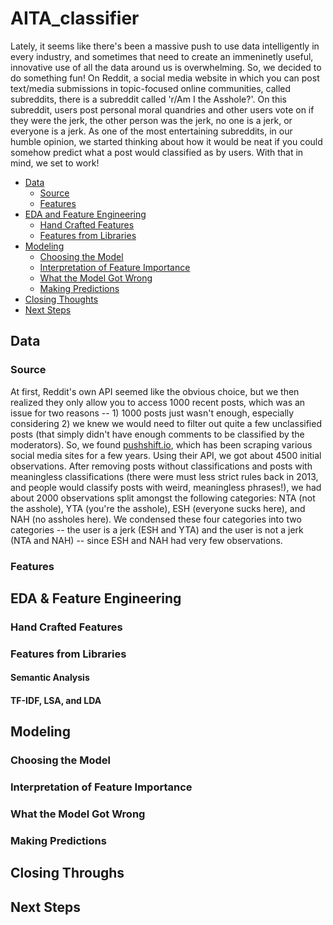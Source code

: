 # AITA_classifier

Lately, it seems like there's been a massive push to use data intelligently in every industry, and sometimes that need to create an immeninetly useful, innovative use of all the data around us is overwhelming. So, we decided to do something fun! On Reddit, a social media website in which you can post text/media submissions in topic-focused online communities, called subreddits, there is a subreddit called 'r/Am I the Asshole?'. On this subreddit, users post personal moral quandries and other users vote on if they were the jerk, the other person was the jerk, no one is a jerk, or everyone is a jerk. As one of the most entertaining subreddits, in our humble opinion, we started thinking about how it would be neat if you could somehow predict what a post would classified as by users. With that in mind, we set to work! 

* [Data](#data)
  * [Source](#source)
  * [Features](#features)
* [EDA and Feature Engineering](#eda)
  * [Hand Crafted Features](#byhand)
  * [Features from Libraries](#fromlibraries)
* [Modeling](#modeling)
  * [Choosing the Model](#choosingthemodel)
  * [Interpretation of Feature Importance](#featureimportance)
  * [What the Model Got Wrong](#whatitgotwrong)
  * [Making Predictions](#predictions)
* [Closing Thoughts](#closing)
* [Next Steps](#nextsteps)

## Data <a name="data"></a>
### Source <a name="source"></a>
At first, Reddit's own API seemed like the obvious choice, but we then realized they only allow you to access 1000 recent posts, which was an issue for two reasons -- 1) 1000 posts just wasn't enough, especially considering 2) we knew we would need to filter out quite a few unclassified posts (that simply didn't have enough comments to be classified by the moderators). So, we found [pushshift.io](http://pushshift.io), which has been scraping various social media sites for a few years. Using their API, we got about 4500 initial observations. After removing posts without classifications and posts with meaningless classifications (there were must less strict rules back in 2013, and people would classify posts with weird, meaningless phrases!), we had about 2000 observations split amongst the following categories: NTA (not the asshole), YTA (you're the asshole), ESH (everyone sucks here), and NAH (no assholes here). We condensed these four categories into two categories -- the user is a jerk (ESH and YTA) and the user is not a jerk (NTA and NAH) -- since ESH and NAH had very few observations. 
### Features <a name="features"></a>

## EDA & Feature Engineering <a name="eda"></a>
### Hand Crafted Features  <a name="byhand"></a>
### Features from Libraries  <a name="fromlibraries"></a>
#### Semantic Analysis
#### TF-IDF, LSA, and LDA

## Modeling <a name="modeling"></a>
### Choosing the Model <a name="choosingthemodel"></a>
### Interpretation of Feature Importance  <a name="featureimportance"></a>
### What the Model Got Wrong  <a name="whatitgotwrong"></a>
### Making Predictions  <a name="predictions"></a>

## Closing Throughs <a name="closing"></a>

## Next Steps <a name="nextsteps"></a>
